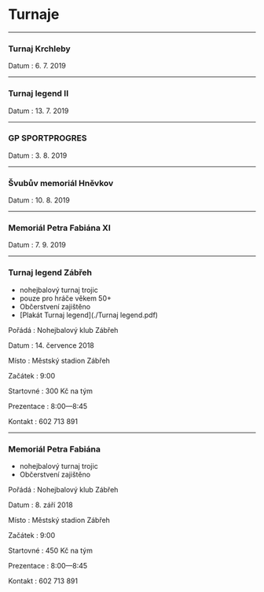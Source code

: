 # Turnaje #
---

### Turnaj Krchleby ###

Datum
: 6. 7. 2019

---

### Turnaj legend II ###

Datum
: 13. 7. 2019

---

### GP SPORTPROGRES ###

Datum
: 3. 8. 2019

---

### Švubův memoriál Hněvkov ###

Datum
: 10. 8. 2019

---

### Memoriál Petra Fabiána XI ###

Datum
: 7. 9. 2019

---

### Turnaj legend Zábřeh ###
- nohejbalový turnaj trojic
- pouze pro hráče věkem 50+ 
- Občerstvení zajištěno 
- [Plakát Turnaj legend](./Turnaj legend.pdf)

Pořádá
: Nohejbalový klub Zábřeh

Datum
: 14\. července 2018

Místo
: Městský stadion Zábřeh 

Začátek
: 9:00 

Startovné
: 300 Kč na tým 

Prezentace
: 8:00—8:45 

Kontakt
: 602 713 891

---

### Memoriál Petra Fabiána 
- nohejbalový turnaj trojic
- Občerstvení zajištěno 

Pořádá
: Nohejbalový klub Zábřeh

Datum
: 8\. září 2018

Místo
: Městský stadion Zábřeh 

Začátek
: 9:00 

Startovné
: 450 Kč na tým 

Prezentace
: 8:00—8:45 

Kontakt
: 602 713 891

